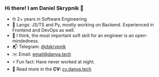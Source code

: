 ### Hi there! I am Daniel Skrypnik 👋

<!--
**fermersky/fermersky** is a ✨ _special_ ✨ repository because its `README.md` (this file) appears on your GitHub profile.

Here are some ideas to get you started:
-->
- 🤓 2+ years in Software Engineering
- 🔭 Langs: JS/TS and Py, mostly working on Backend. Experienced in Frontend and DevOps as well.
- 💬 I think, the most important soft skill for an engineer is an open-mindedness.
- 📬 Telegram: <a href="https://t.me/dskrypnik">@dskrypnik</a>
- ✉️ Email: email@danya.tech
- ⚡ Fun fact: Have never worked at night.
- 📃 Read more in the **CV:** <a href="https://drive.google.com/file/d/11533zGl1gYrFRCX5U-6YT1vk4eTdopSM/view">cv.danya.tech</a>

